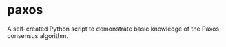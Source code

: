 # paxos
A self-created Python script to demonstrate basic knowledge of the Paxos consensus algorithm. 
